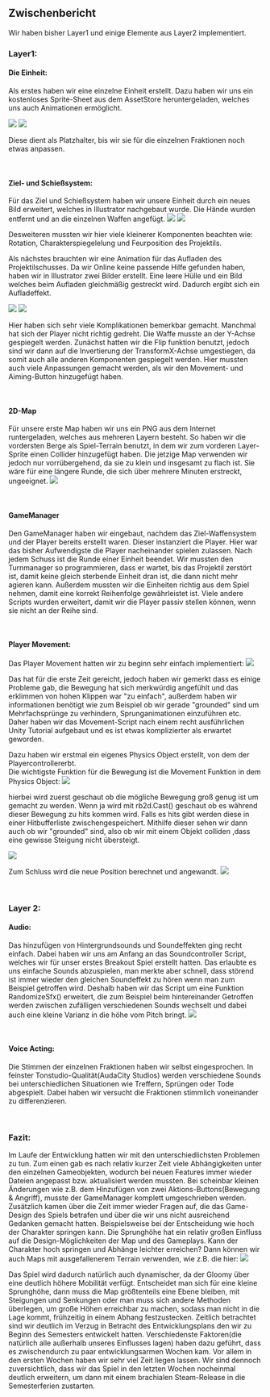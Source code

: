 

## Zwischenbericht

Wir haben bisher Layer1 und einige Elemente aus Layer2 implementiert.

### Layer1:

#### Die Einheit:
  Als erstes haben wir eine einzelne Einheit erstellt. Dazu haben wir uns ein kostenloses Sprite-Sheet aus dem AssetStore
  heruntergeladen, welches uns auch Animationen ermöglicht.
  
  
  ![](./images/BaseHuman.PNG)
  ![](./images/Animation.PNG)
 
  Diese dient als Platzhalter, bis wir sie für die einzelnen Fraktionen noch etwas anpassen.

  &nbsp;
  
#### Ziel- und Schießsystem:
  Für das Ziel und Schießsystem haben wir unsere Einheit durch ein neues Bild erweitert, welches in Illustrator nachgebaut
  wurde. Die Hände wurden entfernt und an die einzelnen Waffen angefügt.
  ![](./images/Aiming.PNG) ![](./images/Bow.png)
  
  Desweiteren mussten wir hier viele kleinerer Komponenten beachten wie: Rotation, Charakterspiegelelung und Feurposition des
  Projektils.
  
  Als nächstes brauchten wir eine Animation für das Aufladen des Projektilschusses. Da wir Online keine passende Hilfe gefunden 
  haben, haben wir in Illustrator zwei Bilder erstellt. Eine leere Hülle und ein Bild welches beim Aufladen gleichmäßig
  gestreckt wird. Dadurch ergibt sich ein Aufladeffekt.
  
  
  ![](./images/LoadingBulletOutLine.png)
  ![](./images/LoadingBullet.png) 
  
  Hier haben sich sehr viele Komplikationen bemerkbar gemacht. Manchmal hat sich der Player nicht richtig gedreht. Die Waffe
  musste an der Y-Achse gespiegelt werden. Zunächst hatten wir die Flip funktion benutzt, jedoch sind wir dann auf die
  Invertierung der TransformX-Achse umgestiegen, da somit auch alle anderen Komponenten gespiegelt werden. Hier mussten auch
  viele Anpassungen gemacht werden, als wir den Movement- und Aiming-Button hinzugefügt haben. 

  &nbsp;
  
#### 2D-Map
  Für unsere erste Map haben wir uns ein PNG aus dem Internet runtergeladen, welches aus mehreren Layern besteht. 
  So haben wir die vordersten Berge als Spiel-Terrain benutzt, in dem wir zum vorderen Layer-Sprite einen Collider hinzugefügt haben.
  Die jetzige Map verwenden wir jedoch nur vorrübergehend, da sie zu klein und insgesamt zu flach ist. 
  Sie wäre für eine längere Runde, die sich über mehrere Minuten erstreckt, ungeeignet.
  ![](./images/Map.PNG)

  &nbsp;
  
#### GameManager
  Den GameManager haben wir eingebaut, nachdem das Ziel-Waffensystem und der Player bereits erstellt waren. Dieser instanziert
  die Player. Hier war das bisher Aufwendigste die Player nacheinander spielen zulassen. Nach jedem Schuss ist die Runde
  einer Einheit beendet. Wir mussten den Turnmanager so programmieren, dass er wartet, bis das Projektil zerstört ist, damit 
  keine gleich sterbende Einheit dran ist, die dann nicht mehr agieren kann. Außerdem mussten wir die Einheiten richtig aus
  dem Spiel nehmen, damit eine korrekt Reihenfolge gewährleistet ist. Viele andere Scripts wurden erweitert, damit wir die
  Player passiv stellen können, wenn sie nicht an der Reihe sind.

  &nbsp;
  
#### Player Movement:

 Das Player Movement hatten wir zu beginn sehr einfach implementiert:
 ![](./images/Movement.PNG)

 Das hat für die erste Zeit gereicht, jedoch haben wir gemerkt dass es einige Probleme gab, 
 die Bewegung hat sich merkwürdig angefühlt und das erklimmen von hohen Klippen war 
 "zu einfach", außerdem haben wir informationen benötigt wie zum Beispiel ob wir gerade 
 "grounded" sind um Mehrfachsprünge zu verhindern,  Sprunganimationen einzuführen etc.
 Daher haben wir das Movement-Script nach einem recht ausführlichen Unity Tutorial aufgebaut 
 und es ist etwas komplizierter als erwartet geworden.
 
 Dazu haben wir erstmal ein eigenes Physics Object erstellt, von dem der Playercontrollererbt.  
 Die wichtigste Funktion für die Bewegung  ist die Movement Funktion in dem Physics Object:
 ![](./images/Movement1.PNG)
 
 hierbei wird zuerst geschaut ob die mögliche Bewegung groß 
 genug ist um gemacht zu werden. Wenn ja wird mit rb2d.Cast() 
 geschaut ob es während dieser Bewegung zu hits kommen wird. 
 Falls es hits gibt werden diese in einer Hitbufferliste
 zwischengespeichert. Mithilfe dieser sehen wir dann auch ob wir 
 "grounded" sind, also ob wir mit einem Objekt colliden ,dass 
 eine gewisse Steigung nicht übersteigt.
 
 ![](./images/Movement2.PNG)
 
 
 Zum Schluss wird die neue Position berechnet und angewandt.
 ![](./images/Movement3.PNG)

 &nbsp;

 ### Layer 2:
 
 #### Audio:
 Das hinzufügen von Hintergrundsounds und Soundeffekten ging recht einfach.
 Dabei haben wir uns am Anfang an das Soundcontroller Script, 
 welches wir für unser erstes Breakout Spiel erstellt  hatten. 
 Das erlaubte es uns einfache Sounds abzuspielen, man 
 merkte aber schnell, dass störend ist immer wieder den gleichen 
 Soundeffekt zu hören wenn man zum Beispiel getroffen wird. 
 Deshalb haben wir das Script um eine Funktion RandomizeSfx() erweitert, 
 die zum Beispiel beim hintereinander Getroffen werden  zwischen 
 zufälligen verschiedenen Sounds wechselt und dabei auch eine kleine 
 Varianz in die höhe vom Pitch bringt.
 ![](./images/Webeng.PNG)

 &nbsp;

 #### Voice Acting:
 Die Stimmen der einzelnen Fraktionen haben wir selbst eingesprochen. 
 In feinster Tonstudio-Qualität(AudaCity Studios) werden verschiedene Sounds bei unterschiedlichen Situationen wie Treffern, Sprüngen oder Tode abgespielt. 
 Dabei haben wir versucht die Fraktionen stimmlich voneinander zu differenzieren. 

 &nbsp;

### Fazit:
Im Laufe der Entwicklung hatten wir mit den unterschiedlichsten Problemen zu tun. Zum einen gab es nach relativ kurzer Zeit viele Abhängigkeiten unter den einzelnen Gameobjekten,
wodurch bei neuen Features immer wieder Dateien angepasst bzw. aktualisiert werden mussten. 
Bei scheinbar kleinen Änderungen wie z.B. dem Hinzufügen von zwei Aktions-Buttons(Bewegung & Angriff), 
musste der GameManager komplett umgeschrieben werden. Zusätzlich kamen über die Zeit immer wieder Fragen auf, die das Game-Design des Spiels betrafen und über die wir uns nicht ausreichend Gedanken gemacht hatten. Beispielsweise bei der Entscheidung wie hoch der Charakter springen kann. Die Sprunghöhe hat ein relativ großen Einfluss auf die Design-Möglichkeiten der Map und des Gameplays. Kann der Charakter hoch springen und Abhänge leichter erreichen? 
Dann können wir auch Maps mit ausgefallenerem Terrain verwenden, wie z.B. die hier:
![](./images/Map2.PNG)

Das Spiel wird dadurch natürlich auch dynamischer, da der Gloomy über eine deutlich höhere Mobilität verfügt.
Entscheidet man sich für eine kleine Sprunghöhe, dann muss die Map größtenteils eine Ebene bleiben, 
mit Steigungen und Senkungen oder man muss sich andere Methoden überlegen, 
um große Höhen erreichbar zu machen, sodass man nicht in die Lage kommt, 
frühzeitig in einem Abhang festzustecken. Zeitlich betrachtet sind wir deutlich im Verzug in Betracht des Entwicklungsplans den wir zu Beginn des Semesters entwickelt hatten. Verschiedenste Faktoren(die natürlich alle außerhalb unseres Einflusses lagen) haben dazu geführt, dass es zwischendurch zu paar entwicklungsarmen Wochen kam. Vor allem in den ersten Wochen haben wir sehr viel Zeit liegen lassen. Wir sind dennoch zuversichtlich, dass wir das Spiel in den letzten
Wochen nocheinmal deutlich erweitern, um dann mit einem brachialen Steam-Release in die Semesterferien zustarten.

  
